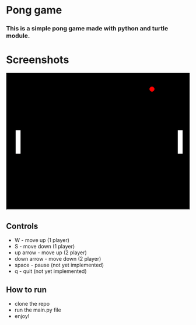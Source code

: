 # Pong game 

### This is a simple pong game made with python and turtle module.

# Screenshots
![img.png](img.png)


## Controls
- W - move up (1 player)
- S - move down (1 player)
- up arrow - move up (2 player)
- down arrow - move down (2 player)
- space - pause (not yet implemented)
- q - quit (not yet implemented)

## How to run

- clone the repo
- run the main.py file
- enjoy!

